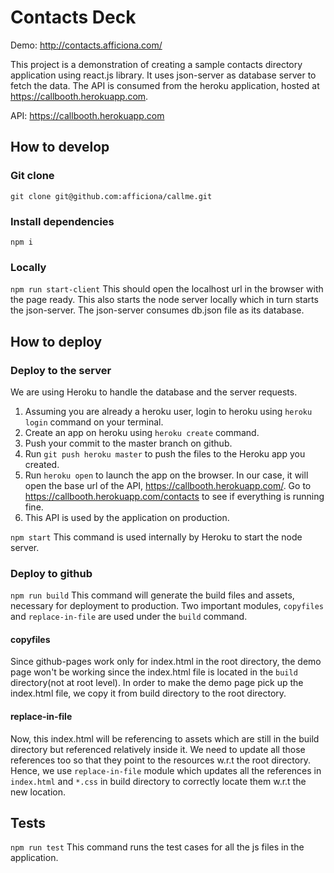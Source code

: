 #  Contacts Deck

Demo: http://contacts.afficiona.com/

This project is a demonstration of creating a sample contacts directory application using react.js library. It uses json-server as database server to fetch the data. The API is consumed from the heroku application, hosted at https://callbooth.herokuapp.com.

API: https://callbooth.herokuapp.com

## How to develop
### Git clone
`git clone git@github.com:afficiona/callme.git`
### Install dependencies
`npm i`

### Locally
`npm run start-client`
This should open the localhost url in the browser with the page ready. This also starts the node server locally which in turn starts the json-server. The json-server consumes db.json file as its database.

## How to deploy
### Deploy to the server
We are using Heroku to handle the database and the server requests.
1) Assuming you are already a heroku user, login to heroku using `heroku login` command on your terminal.
2) Create an app on heroku using `heroku create` command.
3) Push your commit to the master branch on github.
4) Run `git push heroku master` to push the files to the Heroku app you created.
5) Run `heroku open` to launch the app on the browser. In our case, it will open the base url of the API, https://callbooth.herokuapp.com/. Go to https://callbooth.herokuapp.com/contacts to see if everything is running fine.
6) This API is used by the application on production.

`npm start`
This command is used internally by Heroku to start the node server.

### Deploy to github

`npm run build`
This command will generate the build files and assets, necessary for deployment to production. Two important modules, `copyfiles` and `replace-in-file` are used under the `build` command.

#### copyfiles
Since github-pages work only for index.html in the root directory, the demo page won't be working since the index.html file is located in the `build` directory(not at root level). In order to make the demo page pick up the index.html file, we copy it from build directory to the root directory.

#### replace-in-file
Now, this index.html will be referencing to assets which are still in the build directory but referenced relatively inside it. We need to update all those references too so that they point to the resources w.r.t the root directory. Hence, we use `replace-in-file` module which updates all the references in `index.html` and `*.css` in build directory to correctly locate them w.r.t the new location.

## Tests
`npm run test`
This command runs the test cases for all the js files in the application.
